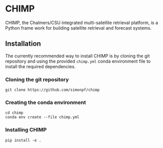 # CHIMP

CHIMP, the Chalmers/CSU integrated multi-satellite retrieval platform, is a Python frame work for building satellite retrieval and forecast systems.


## Installation

The currently recommended way to install CHIMP is by cloning the git repository and using the provided ``chimp.yml`` conda environment file to install the required dependencies.

### Cloning the git repository

```
git clone https://github.com/simonpf/chimp
```

### Creating the conda environment

```
cd chimp
conda env create --file chimp.yml
```

### Installing CHIMP

```
pip install -e .
```
